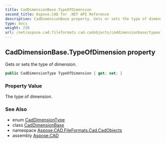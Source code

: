 ```yaml
---
title: CadDimensionBase.TypeOfDimension
second_title: Aspose.CAD for .NET API Reference
description: CadDimensionBase property. Gets or sets the type of dimension
type: docs
weight: 230
url: /net/aspose.cad.fileformats.cad.cadobjects/caddimensionbase/typeofdimension/
---
```

## CadDimensionBase.TypeOfDimension property

Gets or sets the type of dimension.

```csharp
public CadDimensionType TypeOfDimension { get; set; }
```

### Property Value

The type of dimension.

### See Also

* enum [CadDimensionType](../../../aspose.cad.fileformats.cad.cadconsts/caddimensiontype/)
* class [CadDimensionBase](../)
* namespace [Aspose.CAD.FileFormats.Cad.CadObjects](../../caddimensionbase/)
* assembly [Aspose.CAD](../../../)


